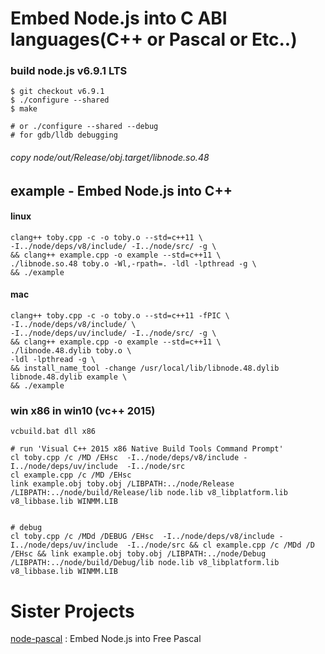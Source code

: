 # Embed Node.js into C ABI languages(C++ or Pascal or Etc..)

### build node.js v6.9.1 LTS
```
$ git checkout v6.9.1
$ ./configure --shared
$ make

# or ./configure --shared --debug
# for gdb/lldb debugging
```
###### copy node/out/Release/obj.target/libnode.so.48

## example - Embed Node.js into C++
#### linux
```
clang++ toby.cpp -c -o toby.o --std=c++11 \
-I../node/deps/v8/include/ -I../node/src/ -g \
&& clang++ example.cpp -o example --std=c++11 \
./libnode.so.48 toby.o -Wl,-rpath=. -ldl -lpthread -g \
&& ./example
```

#### mac
```
clang++ toby.cpp -c -o toby.o --std=c++11 -fPIC \
-I../node/deps/v8/include/ \
-I../node/deps/uv/include/ -I../node/src/ -g \
&& clang++ example.cpp -o example --std=c++11 \
./libnode.48.dylib toby.o \
-ldl -lpthread -g \
&& install_name_tool -change /usr/local/lib/libnode.48.dylib libnode.48.dylib example \
&& ./example
```

### win x86 in win10 (vc++ 2015)
```
vcbuild.bat dll x86
```
```
# run 'Visual C++ 2015 x86 Native Build Tools Command Prompt'
cl toby.cpp /c /MD /EHsc  -I../node/deps/v8/include -I../node/deps/uv/include  -I../node/src
cl example.cpp /c /MD /EHsc
link example.obj toby.obj /LIBPATH:../node/Release /LIBPATH:../node/build/Release/lib node.lib v8_libplatform.lib v8_libbase.lib WINMM.LIB


# debug
cl toby.cpp /c /MDd /DEBUG /EHsc  -I../node/deps/v8/include -I../node/deps/uv/include  -I../node/src && cl example.cpp /c /MDd /D /EHsc && link example.obj toby.obj /LIBPATH:../node/Debug /LIBPATH:../node/build/Debug/lib node.lib v8_libplatform.lib v8_libbase.lib WINMM.LIB

```

# Sister Projects
[node-pascal](https://github.com/ivere27/node-pascal) : Embed Node.js into Free Pascal
